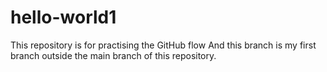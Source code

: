 # hello-world1
This repository is for practising the GitHub flow
And this branch is my first branch outside the main branch of this repository.
